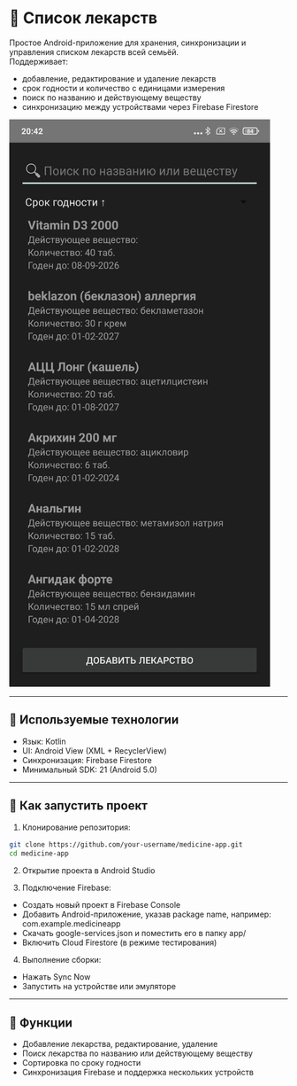 # 💊 Список лекарств

Простое Android-приложение для хранения, синхронизации и управления списком лекарств всей семьёй.  
Поддерживает:
- добавление, редактирование и удаление лекарств
- срок годности и количество с единицами измерения
- поиск по названию и действующему веществу
- синхронизацию между устройствами через Firebase Firestore

![img.png](img.png)

---

## 🧩 Используемые технологии

- Язык: Kotlin
- UI: Android View (XML + RecyclerView)
- Синхронизация: Firebase Firestore
- Минимальный SDK: 21 (Android 5.0)

---

## 🚀 Как запустить проект

1. Клонирование репозитория:

```bash
git clone https://github.com/your-username/medicine-app.git
cd medicine-app
```

2. Открытие проекта в Android Studio

3. Подключение Firebase:

- Создать новый проект в Firebase Console
- Добавить Android-приложение, указав package name, например: com.example.medicineapp
- Скачать google-services.json и поместить его в папку app/
- Включить Cloud Firestore (в режиме тестирования)

4. Выполнение сборки:

- Нажать Sync Now
- Запустить на устройстве или эмуляторе

---

## 📌 Функции
- Добавление лекарства, редактирование, удаление
- Поиск лекарства по названию или действующему веществу
- Сортировка по сроку годности
- Синхронизация Firebase и поддержка нескольких устройств
    
